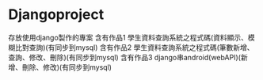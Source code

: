 # Djangoproject
存放使用django製作的專案
含有作品1 學生資料查詢系統之程式碼(資料顯示、模糊比對查詢)(有同步到mysql)
含有作品2 學生資料查詢系統之程式碼(筆數新增、查詢、修改、刪除)(有同步到mysql)
含有作品3 django串android(webAPI)(新增、刪除、修改)(有同步到mysql)
